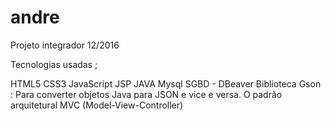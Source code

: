 # andre
Projeto integrador 12/2016

Tecnologias usadas ;

HTML5
CSS3
JavaScript
JSP
JAVA
Mysql
SGBD - DBeaver
Biblioteca Gson : Para converter objetos Java para JSON e vice e versa.
O padrão arquitetural MVC (Model-View-Controller)
